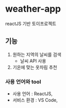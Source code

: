 # weather-app
reactJS 기반 토이프로젝트

## 기능
1. 원하는 지역의 날씨를 검색  
    - 날씨 API 사용  
2. 기온에 맞는 옷차림 추천  

### 사용 언어와 tool
- 사용 언어 : ReactJS,  
- 서비스 환경 : VS Code,  